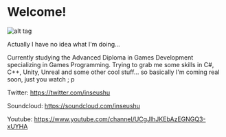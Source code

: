 # Welcome!

![alt tag](http://s10.postimg.org/4u2fr3v8l/inseushu_avatar.jpg)

Actually I have no idea what I'm doing...

Currently studying the Advanced Diploma in Games Development specializing in Games Programming. Trying to grab me some skills in C#, C++, Unity, Unreal and some other cool stuff... so basically I'm coming real soon, just you watch ; p

Twitter: https://twitter.com/inseushu

Soundcloud: https://soundcloud.com/inseushu

Youtube: https://www.youtube.com/channel/UCgJlhJKEbAzEGNGQ3-xUYHA

